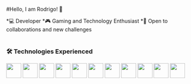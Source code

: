 #Hello, I am Rodrigo! 👋
<div>
  *💻 Developer
  *🎮 Gaming and Technology Enthusiast
  *🤝 Open to collaborations and new challenges
</div>

<br>

### 🛠️ Technologies Experienced

<div>
  <img src="https://cdn.jsdelivr.net/gh/devicons/devicon@latest/icons/java/java-original.svg" width = "40" height = "40"/>
  <img src="https://cdn.jsdelivr.net/gh/devicons/devicon@latest/icons/postgresql/postgresql-original.svg" width = "40" height = "40"/>
  <img src="https://cdn.jsdelivr.net/gh/devicons/devicon@latest/icons/html5/html5-original.svg" width = "40" height = "40"/>
  <img src="https://cdn.jsdelivr.net/gh/devicons/devicon@latest/icons/css3/css3-original.svg" width = "40" height = "40"/>
  <img src="https://cdn.jsdelivr.net/gh/devicons/devicon@latest/icons/git/git-original.svg" width = "40" height = "40"/>
  <img src="https://cdn.jsdelivr.net/gh/devicons/devicon@latest/icons/github/github-original.svg" width = "40" height = "40"/>
  <img src="https://cdn.jsdelivr.net/gh/devicons/devicon@latest/icons/androidstudio/androidstudio-original.svg" width = "40" height = "40"/>
  <img src="https://cdn.jsdelivr.net/gh/devicons/devicon@latest/icons/flutter/flutter-original.svg" width = "40" height = "40"/>
  <img src="https://cdn.jsdelivr.net/gh/devicons/devicon@latest/icons/c/c-original.svg" width = "40" height = "40"/>
  <img src="https://cdn.jsdelivr.net/gh/devicons/devicon@latest/icons/figma/figma-original.svg" width = "40" height = "40"/>
  <img src="https://cdn.jsdelivr.net/gh/devicons/devicon@latest/icons/vscode/vscode-original.svg" width = "40" height = "40"/>
</div>
